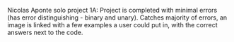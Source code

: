 Nicolas Aponte solo project 1A: 
Project is completed with minimal errors (has error distinguishing - binary and unary). Catches majority of errors, an image is linked with a few examples a user could put in, with the correct answers next to the code. 
